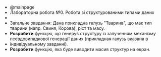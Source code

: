
* @mainpage
* Лабораторна робота №0. Робота зі структурованими типами даних
* 
* Загальне завдання: Дана прикладна галузь "Тварина", що має тип тварини (напр. Свиня, Корова), ріст та масу. 
* **Розробити** функцію, що генерує структуру із залученням механізму псевдовипадкової генерації даних (прикладная галузь вказана в 
* індивідуальному завданні). 
* **Розробити** функцію, яка буде виводити масив структур на екран.


